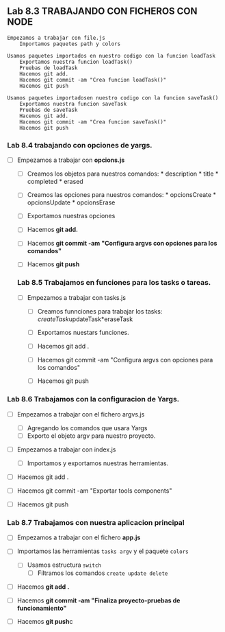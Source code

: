 ## Lab 8.3 TRABAJANDO CON FICHEROS CON NODE
    Empezamos a trabajar con file.js
        Importamos paquetes path y colors
    
    Usamos paquetes importados en nuestro codigo con la funcion loadTask
        Exportamos nuestra funcion loadTask()
        Pruebas de loadTask
        Hacemos git add.
        Hacemos git commit -am "Crea funcion loadTask()"
        Hacemos git push

    Usamos paquetes importadosen nuestro codigo con la funcion saveTask()
        Exportamos nuestra funcion saveTask
        Pruebas de saveTask
        Hacemos git add.
        Hacemos git commit -am "Crea funcion saveTask()"
        Hacemos git push










### Lab 8.4 trabajando con opciones de yargs.
* [ ] Empezamos a trabajar con **opcions.js**
  * [ ] Creamos los objetos para nuestros comandos:
        * description
        * title
        * completed
        * erased
  * [ ] Creamos las opciones para nuestros comandos:
        * opcionsCreate
        * opcionsUpdate
        * opcionsErase
  * [ ] Exportamos nuestras opciones
  * [ ] Hacemos **git add.**
  * [ ] Hacemos **git commit -am "Configura argvs con opciones para los comandos"**
  * [ ] Hacemos **git push**



  ### Lab 8.5 Trabajamos en funciones para los tasks o tareas.
   
    * [ ] Empezamos a trabajar con tasks.js
        * [ ] Creamos funnciones para trabajar los tasks: *createTask*updateTask*eraseTask
        * [ ] Exportamos nuestars funciones.
        * [ ] Hacemos git add .
        * [ ] Hacemos git commit -am "Configura argvs con opciones para los comandos"
        * [ ] Hacemos git push





### Lab 8.6 Trabajamos con la configuracion de Yargs.
  * [ ] Empezamos a trabajar con el fichero argvs.js

     * [ ] Agregando los comandos que usara Yargs
     * [ ] Exporto el objeto argv para nuestro proyecto.
  
  * [ ] Empezamos a trabajar con index.js
    * [ ] Importamos y exportamos nuestras herramientas.

  * [ ] Hacemos git add .
  * [ ] Hacemos git commit -am "Exportar tools components"
  * [ ] Hacemos git push

### Lab 8.7 Trabajamos con nuestra aplicacion principal

* [ ] Empezamos a trabajar con el fichero **app.js**
* [ ] Importamos las herramientas ```tasks argv``` y el paquete ```colors```
  * [ ] Usamos estructura ```switch```
    * [ ] Filtramos los comandos ```create update delete```
* [ ] Hacemos **git add .**
* [ ] Hacemos **git commit -am "Finaliza proyecto-pruebas de funcionamiento"**
* [ ] Hacemos **git push**c























